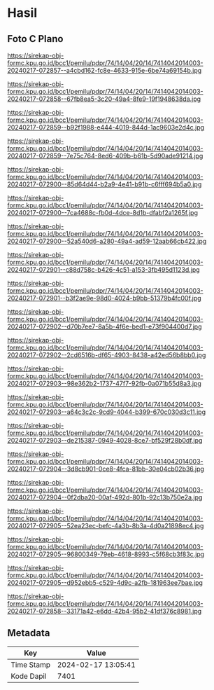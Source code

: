 # Hasil

## Foto C Plano

https://sirekap-obj-formc.kpu.go.id/bcc1/pemilu/pdpr/74/14/04/20/14/7414042014003-20240217-072857--a4cbd162-fc8e-4633-915e-6be74a69154b.jpg

https://sirekap-obj-formc.kpu.go.id/bcc1/pemilu/pdpr/74/14/04/20/14/7414042014003-20240217-072858--67fb8ea5-3c20-49a4-8fe9-19f1948638da.jpg

https://sirekap-obj-formc.kpu.go.id/bcc1/pemilu/pdpr/74/14/04/20/14/7414042014003-20240217-072859--b92f1988-e444-4019-844d-1ac9603e2d4c.jpg

https://sirekap-obj-formc.kpu.go.id/bcc1/pemilu/pdpr/74/14/04/20/14/7414042014003-20240217-072859--7e75c764-8ed6-409b-b61b-5d90ade91214.jpg

https://sirekap-obj-formc.kpu.go.id/bcc1/pemilu/pdpr/74/14/04/20/14/7414042014003-20240217-072900--85d64d44-b2a9-4e41-b91b-c6fff694b5a0.jpg

https://sirekap-obj-formc.kpu.go.id/bcc1/pemilu/pdpr/74/14/04/20/14/7414042014003-20240217-072900--7ca4688c-fb0d-4dce-8d1b-dfabf2a1265f.jpg

https://sirekap-obj-formc.kpu.go.id/bcc1/pemilu/pdpr/74/14/04/20/14/7414042014003-20240217-072900--52a540d6-a280-49a4-ad59-12aab66cb422.jpg

https://sirekap-obj-formc.kpu.go.id/bcc1/pemilu/pdpr/74/14/04/20/14/7414042014003-20240217-072901--c88d758c-b426-4c51-a153-3fb495d1123d.jpg

https://sirekap-obj-formc.kpu.go.id/bcc1/pemilu/pdpr/74/14/04/20/14/7414042014003-20240217-072901--b3f2ae9e-98d0-4024-b9bb-51379b4fc00f.jpg

https://sirekap-obj-formc.kpu.go.id/bcc1/pemilu/pdpr/74/14/04/20/14/7414042014003-20240217-072902--d70b7ee7-8a5b-4f6e-bed1-e73f904400d7.jpg

https://sirekap-obj-formc.kpu.go.id/bcc1/pemilu/pdpr/74/14/04/20/14/7414042014003-20240217-072902--2cd6516b-df65-4903-8438-a42ed56b8bb0.jpg

https://sirekap-obj-formc.kpu.go.id/bcc1/pemilu/pdpr/74/14/04/20/14/7414042014003-20240217-072903--98e362b2-1737-47f7-92fb-0a071b55d8a3.jpg

https://sirekap-obj-formc.kpu.go.id/bcc1/pemilu/pdpr/74/14/04/20/14/7414042014003-20240217-072903--a64c3c2c-9cd9-4044-b399-670c030d3c11.jpg

https://sirekap-obj-formc.kpu.go.id/bcc1/pemilu/pdpr/74/14/04/20/14/7414042014003-20240217-072903--de215387-0949-4028-8ce7-bf529f28b0df.jpg

https://sirekap-obj-formc.kpu.go.id/bcc1/pemilu/pdpr/74/14/04/20/14/7414042014003-20240217-072904--3d8cb901-0ce8-4fca-81bb-30e04cb02b36.jpg

https://sirekap-obj-formc.kpu.go.id/bcc1/pemilu/pdpr/74/14/04/20/14/7414042014003-20240217-072904--0f2dba20-00af-492d-801b-92c13b750e2a.jpg

https://sirekap-obj-formc.kpu.go.id/bcc1/pemilu/pdpr/74/14/04/20/14/7414042014003-20240217-072905--52ea23ec-befc-4a3b-8b3a-4d0a21898ec4.jpg

https://sirekap-obj-formc.kpu.go.id/bcc1/pemilu/pdpr/74/14/04/20/14/7414042014003-20240217-072905--96800349-79eb-4618-8993-c5f68cb3f83c.jpg

https://sirekap-obj-formc.kpu.go.id/bcc1/pemilu/pdpr/74/14/04/20/14/7414042014003-20240217-072905--d952ebb5-c529-4d9c-a2fb-181963ee7bae.jpg

https://sirekap-obj-formc.kpu.go.id/bcc1/pemilu/pdpr/74/14/04/20/14/7414042014003-20240217-072858--33171a42-e6dd-42b4-95b2-41df376c8981.jpg


## Metadata

| Key        | Value               |
| ---------- | ------------------- |
| Time Stamp | 2024-02-17 13:05:41 |
| Kode Dapil | 7401                |



